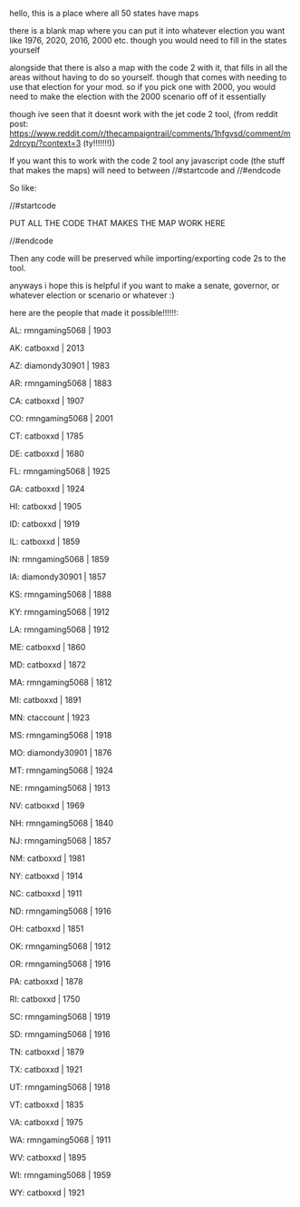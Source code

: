 hello, this is a place where all 50 states have maps

there is a blank map where you can put it into whatever election you want like 1976, 2020, 2016, 2000 etc. though you would need to fill in the states yourself

alongside that there is also a map with the code 2 with it, that fills in all the areas without having to do so yourself. though that comes with needing to use that election for your mod. so if you pick one with 2000, you would need to make the election with the 2000 scenario off of it essentially

though ive seen that it doesnt work with the jet code 2 tool, (from reddit post: https://www.reddit.com/r/thecampaigntrail/comments/1hfgvsd/comment/m2drcyp/?context=3  (ty!!!!!!!))


If you want this to work with the code 2 tool any javascript code (the stuff that makes the maps) will need to between //#startcode and //#endcode

So like:

//#startcode

PUT ALL THE CODE THAT MAKES THE MAP WORK HERE

//#endcode

Then any code will be preserved while importing/exporting code 2s to the tool.


anyways i hope this is helpful if you want to make a senate, governor, or whatever election or scenario or whatever :)


here are the people that made it possible!!!!!!:

AL: rmngaming5068 | 1903

AK: catboxxd | 2013

AZ: diamondy30901 | 1983

AR: rmngaming5068 | 1883

CA: catboxxd | 1907

CO: rmngaming5068 | 2001

CT: catboxxd | 1785

DE: catboxxd | 1680

FL: rmngaming5068 | 1925

GA: catboxxd | 1924

HI: catboxxd | 1905

ID: catboxxd | 1919

IL: catboxxd | 1859

IN: rmngaming5068 | 1859

IA: diamondy30901 | 1857

KS: rmngaming5068 | 1888

KY: rmngaming5068 | 1912

LA: rmngaming5068 | 1912

ME: catboxxd | 1860

MD: catboxxd | 1872

MA: rmngaming5068 | 1812

MI: catboxxd | 1891

MN: ctaccount | 1923

MS: rmngaming5068 | 1918

MO: diamondy30901 | 1876

MT: rmngaming5068 | 1924

NE: rmngaming5068 | 1913

NV: catboxxd | 1969

NH: rmngaming5068 | 1840

NJ: rmngaming5068 | 1857

NM: catboxxd | 1981

NY: catboxxd | 1914

NC: catboxxd | 1911

ND: rmngaming5068 | 1916

OH: catboxxd | 1851

OK: rmngaming5068 | 1912

OR: rmngaming5068 | 1916

PA: catboxxd | 1878

RI: catboxxd | 1750

SC: rmngaming5068 | 1919

SD: rmngaming5068 | 1916

TN: catboxxd | 1879

TX: catboxxd | 1921

UT: rmngaming5068 | 1918

VT: catboxxd | 1835

VA: catboxxd | 1975

WA: rmngaming5068 | 1911

WV: catboxxd | 1895

WI: rmngaming5068 | 1959

WY: catboxxd | 1921
